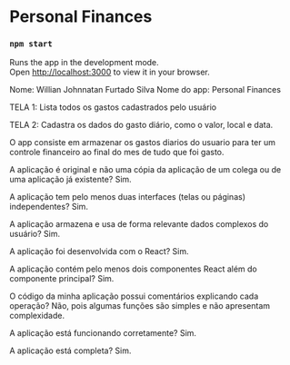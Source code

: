 # Personal Finances

### `npm start`

Runs the app in the development mode.\
Open [http://localhost:3000](http://localhost:3000) to view it in your browser.

Nome: Willian Johnnatan Furtado Silva         Nome do app: Personal Finances

TELA 1: Lista todos os gastos cadastrados pelo usuário

TELA 2: Cadastra os dados do gasto diário, como o valor, local e data.

O app consiste em armazenar os gastos diarios do usuario para ter um controle financeiro ao final do mes de tudo que foi gasto.

A aplicação é original e não uma cópia da aplicação de um colega ou de uma aplicação já existente? Sim.

A aplicação tem pelo menos duas interfaces (telas ou páginas) independentes? Sim.

A aplicação armazena e usa de forma relevante dados complexos do usuário? Sim.

A aplicação foi desenvolvida com o React? Sim.

A aplicação contém pelo menos dois componentes React além do componente principal? Sim.

O código da minha aplicação possui comentários explicando cada operação? Não, pois algumas funções são simples e não apresentam complexidade.

A aplicação está funcionando corretamente? Sim.

A aplicação está completa? Sim.
